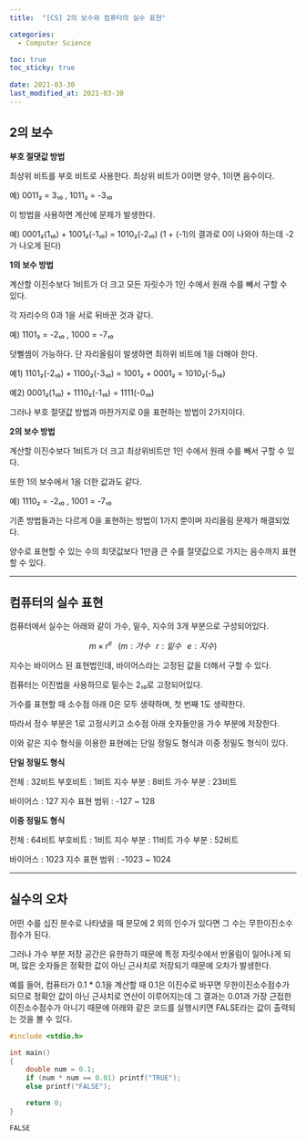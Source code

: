 ```yaml
---
title:  "[CS] 2의 보수와 컴퓨터의 실수 표현"

categories:
  - Computer Science

toc: true
toc_sticky: true
 
date: 2021-03-30
last_modified_at: 2021-03-30
---
```


## **2의 보수**

**부호 절댓값 방법**

최상위 비트를 부호 비트로 사용한다. 최상위 비트가 0이면 양수, 1이면 음수이다.

예) 0011₂ = 3₁₀ , 1011₂ = -3₁₀

이 방법을 사용하면 계산에 문제가 발생한다.

예) 0001₂(1₁₀) + 1001₂(-1₁₀) = 1010₂(-2₁₀) (1 + (-1)의 결과로 0이 나와야 하는데 -2가 나오게 된다)

**1의 보수 방법**

계산할 이진수보다 1비트가 더 크고 모든 자릿수가 1인 수에서 원래 수를 빼서 구할 수 있다.

각 자리수의 0과 1을 서로 뒤바꾼 것과 같다.

예) 1101₂ = -2₁₀ , 1000 = -7₁₀

덧뻴셈이 가능하다. 단 자리올림이 발생하면 최하위 비트에 1을 더해야 한다.

예1) 1101₂(-2₁₀) + 1100₂(-3₁₀) = 1001₂ + 0001₂ = 1010₂(-5₁₀)

예2) 0001₂(1₁₀) + 1110₂(-1₁₀) = 1111(-0₁₀)

그러나 부호 절댓값 방법과 마찬가지로 0을 표현하는 방법이 2가지이다.

**2의 보수 방법**

계산할 이진수보다 1비트가 더 크고 최상위비트만 1인 수에서 원래 수를 빼서 구할 수 있다.

또한 1의 보수에서 1을 더한 값과도 같다.

예) 1110₂ = -2₁₀ , 1001 = -7₁₀

기존 방법들과는 다르게 0을 표현하는 방법이 1가지 뿐이며 자리올림 문제가 해결되었다.

양수로 표현할 수 있는 수의 최댓값보다 1만큼 큰 수를 절댓값으로 가지는 음수까지 표현할 수 있다.

---

## **컴퓨터의 실수 표현**


컴퓨터에서 실수는 아래와 같이 가수, 밑수, 지수의 3개 부분으로 구성되어있다.

$$
m×r^e⠀( m : 가수⠀r : 밑수⠀e : 지수 )
$$

지수는 바이어스 된 표현법인데, 바이어스라는 고정된 값을 더해서 구할 수 있다.

컴퓨터는 이진법을 사용하므로 밑수는 2₁₀로 고정되어있다.

가수를 표현할 때 소수점 아래 0은 모두 생략하며, 첫 번째 1도 생략한다.

따라서 정수 부분은 1로 고정시키고 소수점 아래 숫자들만을 가수 부분에 저장한다.

이와 같은 지수 형식을 이용한 표현에는 단일 정밀도 형식과 이중 정밀도 형식이 있다.

**단일 정밀도 형식**

전체 : 32비트
부호비트  : 1비트
지수 부분 : 8비트
가수 부분 : 23비트

바이어스 : 127
지수 표현 범위 : -127 ~ 128

**이중 정밀도 형식**

전체 : 64비트
부호비트  : 1비트
지수 부분 : 11비트
가수 부분 : 52비트

바이어스 : 1023
지수 표현 범위 : -1023 ~ 1024

---

## **실수의 오차**

어떤 수를 십진 분수로 나타냈을 때 분모에 2 외의 인수가 있다면 그 수는 무한이진소수점수가 된다.

그러나 가수 부분 저장 공간은 유한하기 때문에 특정 자릿수에서 반올림이 일어나게 되며, 많은 숫자들은 정확한 값이 아닌 근사치로 저장되기 때문에 오차가 발생한다.

예를 들어, 컴퓨터가 0.1 * 0.1을 계산할 때 0.1은 이진수로 바꾸면 무한이진소수점수가 되므로 정확안 값이 아닌 근사치로 연산이 이루어지는데 그 결과는 0.01과 가장 근접한 이진소수점수가 아니기 때문에 아래와 같은 코드를 실행시키면 FALSE라는 값이 출력되는 것을 볼 수 있다.

```c
#include <stdio.h>

int main()
{
    double num = 0.1;
    if (num * num == 0.01) printf("TRUE");
    else printf("FALSE");

    return 0;
}
```

```text
FALSE
```